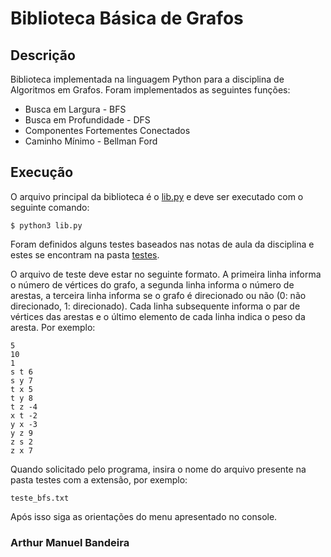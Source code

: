 # Biblioteca Básica de Grafos
## Descrição
Biblioteca implementada na linguagem Python para a disciplina de Algoritmos em Grafos.
Foram implementados as seguintes funções:
* Busca em Largura - BFS
* Busca em Profundidade - DFS
* Componentes Fortementes Conectados
* Caminho Mínimo - Bellman Ford

## Execução
O arquivo principal da biblioteca é o [lib.py](../master/lib.py) e deve ser executado com o seguinte comando:

``` $ python3 lib.py ```

Foram definidos alguns testes baseados nas notas de aula da disciplina e estes se encontram na pasta [testes](https://github.com/arthurmbandeira/biblioteca-basica-grafos/tree/master/testes).

O arquivo de teste deve estar no seguinte formato. A primeira linha informa o número de vértices do grafo, a segunda linha informa o número de arestas, a terceira linha informa se o grafo é direcionado ou não (0: não direcionado, 1: direcionado). Cada linha subsequente informa o par de vértices das arestas e o último elemento de cada linha indica o peso da aresta. Por exemplo: 

``` 
5
10
1
s t 6
s y 7
t x 5
t y 8
t z -4
x t -2
y x -3
y z 9
z s 2
z x 7 
```

Quando solicitado pelo programa, insira o nome do arquivo presente na pasta testes com a extensão, por exemplo:

``` teste_bfs.txt ```

Após isso siga as orientações do menu apresentado no console.

### Arthur Manuel Bandeira
